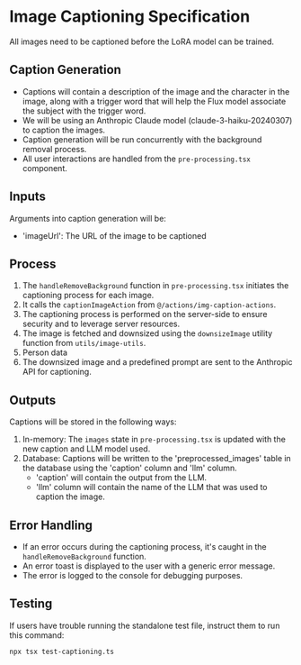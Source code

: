 # Image Captioning Specification

All images need to be captioned before the LoRA model can be trained.

## Caption Generation

- Captions will contain a description of the image and the character in the image, along with a trigger word that will help the Flux model associate the subject with the trigger word.
- We will be using an Anthropic Claude model (claude-3-haiku-20240307) to caption the images.
- Caption generation will be run concurrently with the background removal process.
- All user interactions are handled from the `pre-processing.tsx` component.

## Inputs

Arguments into caption generation will be:
* 'imageUrl': The URL of the image to be captioned

## Process

1. The `handleRemoveBackground` function in `pre-processing.tsx` initiates the captioning process for each image.
2. It calls the `captionImageAction` from `@/actions/img-caption-actions`.
3. The captioning process is performed on the server-side to ensure security and to leverage server resources.
4. The image is fetched and downsized using the `downsizeImage` utility function from `utils/image-utils`.
5. Person data
6. The downsized image and a predefined prompt are sent to the Anthropic API for captioning.

## Outputs

Captions will be stored in the following ways:
1. In-memory: The `images` state in `pre-processing.tsx` is updated with the new caption and LLM model used.
2. Database: Captions will be written to the 'preprocessed_images' table in the database using the 'caption' column and 'llm' column.
   * 'caption' will contain the output from the LLM.
   * 'llm' column will contain the name of the LLM that was used to caption the image.

## Error Handling

- If an error occurs during the captioning process, it's caught in the `handleRemoveBackground` function.
- An error toast is displayed to the user with a generic error message.
- The error is logged to the console for debugging purposes.

## Testing

If users have trouble running the standalone test file, instruct them to run this command:
```bash
npx tsx test-captioning.ts
```